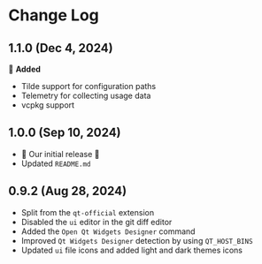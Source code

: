 # Change Log

## 1.1.0 (Dec 4, 2024)

🎉 **Added**

- Tilde support for configuration paths
- Telemetry for collecting usage data
- vcpkg support

## 1.0.0 (Sep 10, 2024)

- 🎉 Our initial release 🎉
- Updated `README.md`

## 0.9.2 (Aug 28, 2024)

- Split from the `qt-official` extension
- Disabled the `ui` editor in the git diff editor
- Added the `Open Qt Widgets Designer` command
- Improved `Qt Widgets Designer` detection by using `QT_HOST_BINS`
- Updated `ui` file icons and added light and dark themes icons
